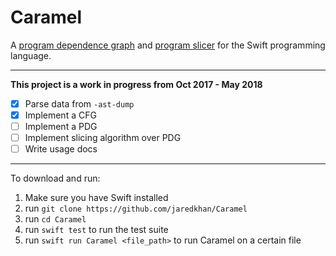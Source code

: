 # Caramel

A [program dependence graph](https://en.wikipedia.org/wiki/Program_Dependence_Graph) and [program slicer](https://en.wikipedia.org/wiki/Program_slicing) for the Swift programming language.

---
**This project is a work in progress from Oct 2017 - May 2018**

- [x] Parse data from `-ast-dump`
- [x] Implement a CFG
- [ ] Implement a PDG
- [ ] Implement slicing algorithm over PDG
- [ ] Write usage docs

---

To download and run:

1. Make sure you have Swift installed
2. run `git clone https://github.com/jaredkhan/Caramel`
3. run `cd Caramel`
4. run `swift test` to run the test suite
5. run `swift run Caramel <file_path>` to run Caramel on a certain file
